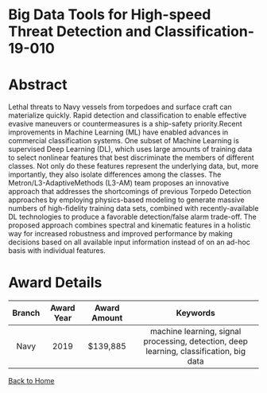 
Big Data Tools for High-speed Threat Detection and Classification-19-010
========================================================================

# Abstract


Lethal threats to Navy vessels from torpedoes and surface craft can materialize quickly. Rapid detection and classification to enable effective evasive maneuvers or countermeasures is a ship-safety priority.Recent improvements in Machine Learning (ML) have enabled advances in commercial classification systems. One subset of Machine Learning is supervised Deep Learning (DL), which uses large amounts of training data to select nonlinear features that best discriminate the members of different classes. Not only do these features represent the underlying data, but, more importantly, they also isolate differences among the classes. The Metron/L3-AdaptiveMethods (L3-AM) team proposes an innovative approach that addresses the shortcomings of previous Torpedo Detection approaches by employing physics-based modeling to generate massive numbers of high-fidelity training data sets, combined with recently-available DL technologies to produce a favorable detection/false alarm trade-off. The proposed approach combines spectral and kinematic features in a holistic way for increased robustness and improved performance by making decisions based on all available input information instead of on an ad-hoc basis with individual features.  

# Award Details

|Branch|Award Year|Award Amount|Keywords|
| :---: | :---: | :---: | :---: |
|Navy|2019|$139,885|machine learning, signal processing, detection, deep learning, classification, big data|
  
  


[Back to Home](https://github.com/chrischow/dod_sbir_awards/Reports/JH/#2035)